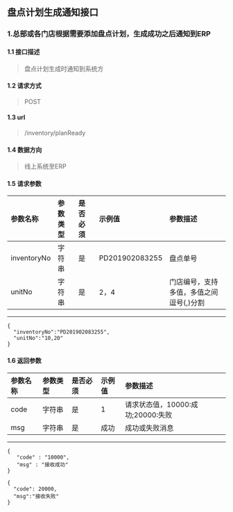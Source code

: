
## 盘点计划生成通知接口
### 1.总部或各门店根据需要添加盘点计划，生成成功之后通知到ERP
#### 1.1 接口描述
> 盘点计划生成时通知到系统方
#### 1.2 请求方式
> POST
#### 1.3 url
> /inventory/planReady
#### 1.4 数据方向
> 线上系统至ERP
#### 1.5 请求参数
| 参数名称 | 参数类型 | 是否必须 | 示例值 | 参数描述  |
| :---         |     :---      |     :--- | :--- | :--- |
| inventoryNo   | 字符串     | 是    | PD201902083255    | 盘点单号 |
| unitNo   | 字符串    | 是    | 2，4    | 门店编号，支持多值，多值之间逗号(,)分割 |
--------------------- 
```
{
  "inventoryNo":"PD201902083255",
  "unitNo":"10,20"
}
```
#### 1.6 返回参数
| 参数名称 | 参数类型 | 是否必须 | 示例值 | 参数描述  |
| :---         |     :---      |     :--- | :--- | :--- |
| code   | 字符串     | 是    | 1    | 请求状态值，10000:成功;20000:失败 |
| msg   | 字符串    | 是    | 成功    | 成功或失败消息 |
--------------------- 
 ``` 
{
    "code" : "10000",
    "msg" : "接收成功"
}
```
```
{
  "code": 20000,
  "msg":"接收失败"
}
```

